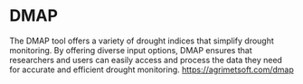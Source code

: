 # DMAP
The DMAP tool offers a variety of drought indices that simplify drought monitoring. By offering diverse input options, DMAP ensures that researchers and users can easily access and process the data they need for accurate and efficient drought monitoring. https://agrimetsoft.com/dmap

